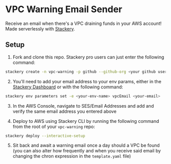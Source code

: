 # VPC Warning Email Sender

Receive an email when there's a VPC draining funds in your AWS account! Made serverlessly with [Stackery](https://www.stackery.io/).

## Setup

1. Fork and clone this repo. Stackery pro users can just enter the following command: 

```bash
stackery create -n vpc-warning -p github --github-org <your github username> --blueprint-git-url https://github.com/bildungsroman/vpc-warning/
```

2. You'll need to add your email address to your env params, either in the [Stackery Dashboard](https://app.stackery.io/environments) or with the following command:

```bash
stackery env parameters set -e <your-env-name> vpcEmail <your-email>
```

3. In the AWS Console, navigate to SES/Email Addresses and add and verify the same email address you entered above

4. Deploy to AWS using Stackery CLI by running the following command from the root of your `vpc-warning` repo:

```bash
stackery deploy --interactive-setup
```

5. Sit back and await a warning email once a day should a VPC be found (you can also alter how frequently and when you receive said email by changing the chron expression in the `template.yaml` file)
